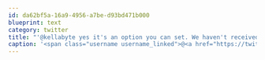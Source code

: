 ```yaml
---
id: da62bf5a-16a9-4956-a7be-d93bd471b000
blueprint: text
category: twitter
title: "'@kellabyte yes it's an option you can set. We haven't received DVDs in years!"
caption: '<span class="username username_linked">@<a href="https://twitter.com/kellabyte" title="Kelly Sommers">kellabyte</a></span> yes it''s an option you can set. We haven''t received DVDs in years!'
---
```

